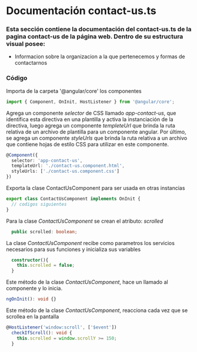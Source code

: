 # Documentación contact-us.ts

### Esta sección contiene la documentación del contact-us.ts de la pagina contact-us de la página web. Dentro de su estructura visual posee: 
* Informacion sobre la organizacion a la que pertenecemos y formas de contactarnos

### Código

Importa de la carpeta '@angular/core' los componentes
``` ts
import { Component, OnInit, HostListener } from '@angular/core';
``` 

Agrega un componente *selector* de CSS llamado *app-contact-us*, que identifica esta directiva en una plantilla y activa la instanciación de la directiva, luego agrega un componente *templeteUrl* que brinda la ruta relativa de un archivo de plantilla para un componente angular. Por último, se agrega un componente *styleUrls* que brinda la ruta relativa a un archivo que contiene hojas de estilo CSS para utilizar en este componente.
``` ts
@Component({
  selector: 'app-contact-us',
  templateUrl: './contact-us.component.html',
  styleUrls: ['./contact-us.component.css']
})
``` 

Exporta la clase ContactUsComponent para ser usada en otras instancias
``` ts
export class ContactUsComponent implements OnInit {
  // codigos siguientes
}
``` 

Para la clase *ContactUsComponent* se crean el atributo: *scrolled*
``` ts
  public scrolled: boolean;
``` 

La clase *ContactUsComponent* recibe como parametros los servicios necesarios para sus funciones y inicializa sus variables
``` ts
  constructor(){
    this.scrolled = false;
  }
``` 

Este método de la clase *ContactUsComponent*, hace un llamado al componente y lo inicia.
``` ts
ngOnInit(): void {}
``` 

Este método de la clase *ContactUsComponent*, reacciona cada vez que se scrollea en la pantalla
``` ts
@HostListener('window:scroll', ['$event'])
  checkIfScroll(): void {
    this.scrolled = window.scrollY >= 150;
  }
```